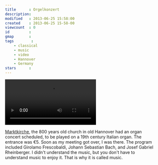 ```yaml
---
title      : Orgelkonzert
description: 
modified   : 2013-06-25 15:58:00
created    : 2013-06-25 15-58-00
viewcount  : 0
id         : 
gmap       : 
tags        :
    - classical
    - music
    - video
    - Hannover
    - Germany
stars      : 
---
```


![Orgelkonzert](orgelkonzert.mp4)

[Marktkirche](http://marktkirche-hannover.de), the 800 years old church in old Hannover had an organ concert scheduled, to be played on a 19th century Italian organ. The entrance was €5. Soon as my meeting got over, I was there. The program included Girolamo Frescobaldi, Johann Sebastian Bach, and Josef Gabriel Rheinberger. I didn't understand the music, but you don't have to understand music to enjoy it. That is why it is called music. 
